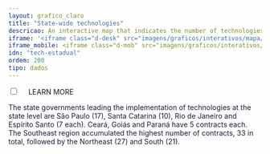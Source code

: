 ```yaml
---
layout: grafico_claro
title: "State-wide technologies"
descricao: An interactive map that indicates the number of technologies in each state and its respective functionalities. Data in this map is related only to technologies that are applied state-wide.
iframe: '<iframe class="d-desk" src="imagens/graficos/interativos/mapa/index.html" height="720px" width="100%" frameborder="no" seamless> </iframe>'
iframe_mobile: <iframe class="d-mob" src="imagens/graficos/interativos/mapa/index.html" height="500px" width="100%" frameborder="no" seamless> </iframe>
idn: "tech-estadual"
ordem: 200
tipo: dados
---
```



<div class="accordion">
    <div class="option">
      <input type="checkbox" id="toggle{{page.ordem}}" class="toggle" />
      <label class="titleaco" for="toggle{{page.ordem}}">LEARN MORE&nbsp; 
      </label>
      <div class="contentaco">
        <p style="color:#1c1d36 !important">The state governments leading the implementation of technologies at the state level are São Paulo (17), Santa Catarina (10), Rio de Janeiro and Espírito Santo (7 each). Ceará, Goiás and Paraná have 5 contracts each. The Southeast region accumulated the highest number of contracts, 33 in total, followed by the Northeast (27) and South (21).</p>
      </div>
    </div>
  </div>
